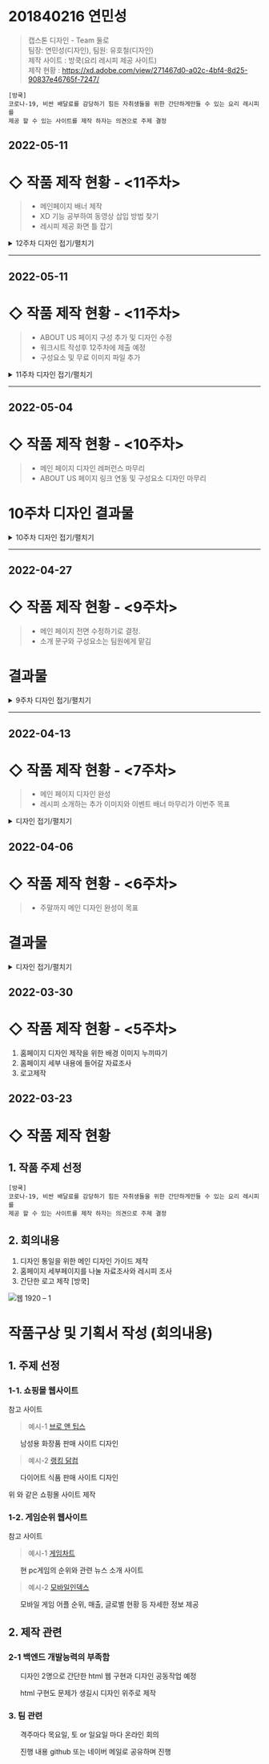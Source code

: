 
# 201840216 연민성
> 캡스톤 디자인 - Team 둘로  
> 팀장: 연민성(디자인), 팀원: 유호철(디자인)  
> 제작 사이트 : 방쿡(요리 레시피 제공 사이트)  
> 제작 현황 : https://xd.adobe.com/view/271467d0-a02c-4bf4-8d25-90837e46765f-7247/   

```
[방쿡]
코로나-19, 비싼 배달료를 감당하기 힘든 자취생들을 위한 간단하게만들 수 있는 요리 레시피를
제공 할 수 있는 사이트를 제작 하자는 의견으로 주제 결정

```
## 2022-05-11
# ◇ 작품 제작 현황 - <11주차>
>+ 메인페이지 배너 제작
>+ XD 기능 공부하여 동영상 삽입 방법 찾기
>+ 레시피 제공 화면 틀 잡기
<details>
<summary>12주차 디자인 접기/펼치기</summary>
<div markdown="1">
 
 1. 메인 페이지 배너 영상 추가   
 ![메인 페이지 배너 영상](https://user-images.githubusercontent.com/79886686/169521688-03d1131b-fdd5-40eb-bf1b-718efbdd9bbc.png)
 
 2. 한식 토글형 메뉴 추가   
![한식 토글1](https://user-images.githubusercontent.com/79886686/169521699-c4670a80-2de8-4a0f-a704-28c88164b3b4.png)   
![한식 토글반응](https://user-images.githubusercontent.com/79886686/169521706-bf822922-a638-4ff5-aad0-4ba45ed3d949.png)

 3. 한식 레시피    
 ![한식 메뉴](https://user-images.githubusercontent.com/79886686/169521698-b805ebf6-1da5-457f-9e28-9690c40ed2d1.png)
 
 4. 양식 토글형 메뉴 추가   
 ![양식 토글](https://user-images.githubusercontent.com/79886686/169521691-cc8ebc17-8505-4dde-b013-33c0c92cb1d5.png)
![양식 토글반응](https://user-images.githubusercontent.com/79886686/169521693-ff51c71c-ec41-4c04-afd2-21a3c609cd4f.png)
 
 5.ABOUT US 디테일 추가   
 ![화면 캡처 2022-05-20 204001](https://user-images.githubusercontent.com/79886686/169521711-adebbd28-9516-4c0a-8df6-b66efbc83a7a.png)
 
    </div>
</details>
 
---
## 2022-05-11
# ◇ 작품 제작 현황 - <11주차>
>+ ABOUT US 페이지 구성 추가 및 디자인 수정
>+ 워크시트 작성후 12주차에 제출 예정
>+ 구성요소 및 무료 이미지 파일 추가
<details>
<summary>11주차 디자인 접기/펼치기</summary>
<div markdown="1">

 1. ABOUT US 인트로 페이지 수정   
 
![ABOUT US 디자인 수정 2](https://user-images.githubusercontent.com/79886686/168285442-29e2f767-a145-4316-baf6-0d62f5f8e095.png)
    
 2. ABOUT US  인트로 페이지2 수정   
![ABOUT US 디자인 수정 1](https://user-images.githubusercontent.com/79886686/168285435-c4211b82-1ed1-43b0-8843-97e4af9c911f.png)
 
 3.ABOUT US SINCE 페이지 수정   
![ABOUT US - STORY](https://user-images.githubusercontent.com/79886686/168285428-0bd42be3-f391-4933-90c7-ccd585c4b656.png)
 
 4.ABOUT US 중간 디자인 베너   
![BANNER](https://user-images.githubusercontent.com/79886686/168285446-5e3e7427-088d-47e1-84b8-a28a9fc6be54.png)

   </div>
</details>

---
## 2022-05-04
# ◇ 작품 제작 현황 - <10주차>
>+ 메인 페이지 디자인 레퍼런스 마무리
>+ ABOUT US 페이지 링크 연동 및 구성요소 디자인 마무리

# 10주차 디자인 결과물
<details>
<summary>10주차 디자인 접기/펼치기</summary>
<div markdown="1">

0. 메인 - 이벤트 디자인   
 ![이벤트1](https://user-images.githubusercontent.com/79886686/167146776-ae0be708-57f0-4a24-8730-511dd853fb58.png)
 
1. 메인 - 하단부분 디자인   
![메인 - 하단부](https://user-images.githubusercontent.com/79886686/167146741-fb1ec26b-2ac9-4206-afa1-e7a634d75531.png) 

2. ABOUT US - 사이트 소개 1번   
 ![소개1](https://user-images.githubusercontent.com/79886686/167146759-3d75ec0d-f2d3-4a12-a0e3-569ad7ff6084.png)
 
3. ABOUT US - 사이트 소개 2번   
 ![소개2](https://user-images.githubusercontent.com/79886686/167146764-d6c372ea-c30e-4d30-a267-645827d151b9.png)

4. ABOUT US - 사이트 소개 3번   
 ![소개3](https://user-images.githubusercontent.com/79886686/167146770-e1cca8a7-196a-414a-a6cb-25d5d5a8b86a.png)

5. ABOUT US - 사이트 이력   
 ![신스](https://user-images.githubusercontent.com/79886686/167146774-949030c7-07a0-4a5e-938e-7777e276f113.png)

6. ABOUT US - 참여 인원   
 ![인원](https://user-images.githubusercontent.com/79886686/167146779-d3cb757a-ffad-478b-b059-14f40afc8b25.png)
 
7. 공용 - 푸터 디자인   
 ![푸터](https://user-images.githubusercontent.com/79886686/167146784-93a6057a-aeca-42af-ad18-208aa27af854.png)

 
  </div>
</details>

---
 

## 2022-04-27
# ◇ 작품 제작 현황 - <9주차>
>+ 메인 페이지 전면 수정하기로 결정.
>+ 소개 문구와 구성요소는 팀원에게 맡김

# 결과물
<details>
<summary>9주차 디자인 접기/펼치기</summary>
<div markdown="1">

1. GNB 배너 
![9주차 1](https://user-images.githubusercontent.com/79886686/165961679-454ce6c6-ea05-473e-a19e-e3cd410d4a07.png)


2. 인트로 디자인 
 ![9주차 2](https://user-images.githubusercontent.com/79886686/165961683-1e5e8f2d-dc91-43da-acc9-e21c84f56a01.png)
 
3. 사이트 특징 디자인
 ![9주차 3](https://user-images.githubusercontent.com/79886686/165961685-08bbd2e5-3b5b-4266-8935-b2bf11248085.png)

4. (미정) 디자인
 ![9주차 4](https://user-images.githubusercontent.com/79886686/165961688-e9c5c7a2-3c95-40c6-9ea7-8487ceea223b.png)

5. (미정) 디자인2
 ![9주차 5](https://user-images.githubusercontent.com/79886686/165961690-c2658189-3b05-4fbe-91d8-1ff3cd668ffe.png)

6. 레시피 소개 디자인
 ![9주차 6](https://user-images.githubusercontent.com/79886686/165961693-75cb67e5-d054-492c-92a5-9663fab6526f.png)




 </div>
</details>


---
## 2022-04-13
# ◇ 작품 제작 현황 - <7주차>

>+ 메인 페이지 디자인 완성
>+ 레시피 소개하는 추가 이미지와 이벤트 배너 마무리가 이번주 목표

<details>
<summary>디자인 접기/펼치기</summary>
<div markdown="1">

1. 클릭 반응형 백그라운드 배너-1   
 1-1![PAGE3](https://user-images.githubusercontent.com/79886686/163563643-0ece05c6-9683-465a-aef2-5d013805a919.png)   
 클릭하기 전 상태   
 1-2![PAGE3_TOGGLE](https://user-images.githubusercontent.com/79886686/163563651-c8471fbd-0d85-4d18-9f74-6ab4d6fe26d9.png)   
 클릭하면 바뀌는 상태      
 
2. 이벤트 배너 페이지      
 2-1![PAGE4](https://user-images.githubusercontent.com/79886686/163563656-7c02ad7c-60e2-4202-8087-09a0ee77ccbd.png)   

3. 음식 소개 페이지   
 3-1   
 ![PAGE5](https://user-images.githubusercontent.com/79886686/163563659-bd3e6570-7619-4fb7-af23-031ec4cbe87f.png)   
    
4. 미완성 디저트 음식 페이지   
 4-1   
 ![PAGE6_little](https://user-images.githubusercontent.com/79886686/163563662-0d3cbf1b-17ba-433c-b0ff-a582c73b5872.png)   

 
 </div>
</details>

## 2022-04-06
# ◇ 작품 제작 현황 - <6주차>
>+ 주말까지 메인 디자인 완성이 목표


# 결과물
<details>
<summary>디자인 접기/펼치기</summary>
<div markdown="1">
1. 백그라운드 배너-1   
![페이지 1 완성](https://user-images.githubusercontent.com/79886686/162443357-f8366179-2a2a-403d-97fe-7aa55d4a3a44.png)

2. 백그라운드 배너-2   
![페이지 2 완성](https://user-images.githubusercontent.com/79886686/162443349-dde5fe4b-f4a8-4269-bf80-9836f4a83250.png)

3. 배너 반응형 적용-1   
![마우스 호버 예시](https://user-images.githubusercontent.com/79886686/162443351-f90be25c-03f7-4da3-81aa-23083809176b.png)   
왼쪽이 마우스 호버시 화면 / 오른쪽은 기본 상태

  </div>
</details>


## 2022-03-30
# ◇ 작품 제작 현황 - <5주차>
1. 홈페이지 디자인 제작을 위한 배경 이미지 누끼따기
2. 홈페이지 세부 내용에 들어갈 자료조사
3. 로고제작




## 2022-03-23
# ◇ 작품 제작 현황

<h2> 1. 작품 주제 선정 </h2>

```
[방쿡]
코로나-19, 비싼 배달료를 감당하기 힘든 자취생들을 위한 간단하게만들 수 있는 요리 레시피를
제공 할 수 있는 사이트를 제작 하자는 의견으로 주제 결정

```

<h2> 2. 회의내용 </h2>

1. 디자인 통일을 위한 메인 디자인 가이드 제작
2. 홈페이지 세부페이지를 나눌 자료조사와 레시피 조사
3. 간단한 로고 제작 [방쿡]



![웹 1920 – 1](https://user-images.githubusercontent.com/79886686/160339840-afb8f6ee-4582-4c1d-9eac-b9916b6fbfcb.png)




<h1>작품구상 및 기획서 작성 (회의내용) </h1>

<h2>1. 주제 선정</h2>

<h3> 1-1. 쇼핑몰 웹사이트 </h3>

참고 사이트

 > 예시-1  [브로 앤 팁스](https://brand.naver.com/brontips?n_media=27758&n_query=%EB%B8%8C%EB%A1%9C%EC%95%A4%ED%8C%81%EC%8A%A4&n_rank=1&n_ad_group=grp-a001-04-000000018082083&n_ad=nad-a001-04-000000140093108&n_keyword_id=nkw-a001-04-000003261998770&n_keyword=%EB%B8%8C%EB%A1%9C%EC%95%A4%ED%8C%81%EC%8A%A4&n_campaign_type=4&n_contract=tct-a001-04-000000000507774&n_ad_group_type=5&NaPm=ct%3Dl10rkx3k%7Cci%3D0zu0001ouxvw6SIRavlm%7Ctr%3Dbrnd%7Chk%3Dbfc9b4204a9436cc2518209a888ccacc5078e141) 

  <ul>남성용 화장품 판매 사이트 디자인 </ul>

> 예시-2 [랭킹 닭컴](https://www.rankingdak.com/?utm_source=NAVER&utm_medium=SA&utm_campaign=NA_BRAND_PC&utm_term=&n_media=27758&n_query=%EB%9E%AD%ED%82%B9%EB%8B%AD%EC%BB%B4&n_rank=1&n_ad_group=grp-a001-04-000000018308642&n_ad=nad-a001-04-000000175375003&n_keyword_id=nkw-a001-04-000003293524680&n_keyword=%EB%9E%AD%ED%82%B9%EB%8B%AD%EC%BB%B4&n_campaign_type=4&n_contract=tct-a001-04-000000000497490&n_ad_group_type=5&NaPm=ct%3Dl10rnqy8%7Cci%3D0ze0003suxvwPEn5m1mh%7Ctr%3Dbrnd%7Chk%3D61069aa89374c614abcef584bdc5437380923dd1)
 
 <ul> 다이어트 식품 판매 사이트 디자인  </ul>

위 와 같은 쇼핑몰 사이트 제작

<h3> 1-2. 게임순위 웹사이트 </h3>

참고 사이트

> 예시-1 [게임차트](http://www.gamechart100.com/)

 <ul> 현 pc게임의 순위와 관련 뉴스 소개 사이트  </ul>

> 예시-2 [모바일인덱스](https://www.mobileindex.com/mi-chart/realtime-rank)

  <ul> 모바일 게임 어플 순위, 매출, 글로벌 현황 등 자세한 정보 제공 </ul>

<h2> 2. 제작 관련</h2>

<h3> 2-1 백엔드 개발능력의 부족함 </h3>

<ul>디자인 2명으로 간단한 html 웹 구현과 디자인 공동작업 예정</ul>

<ul> html 구현도 문제가 생길시 디자인 위주로 제작 </ul>

<h3> 3. 팀 관련 </h3>

<ul> 격주마다 목요일, 토 or 일요일 마다 온라인 회의 </ul>
<ul> 진행 내용 github 또는 네이버 메일로 공유하며 진행 </ul>
